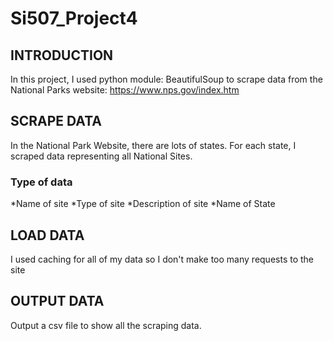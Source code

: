 # Si507_Project4
## INTRODUCTION
In this project, I used python module: BeautifulSoup to scrape data from the National Parks website: https://www.nps.gov/index.htm 

## SCRAPE DATA
In the National Park Website, there are lots of states. For each state, I scraped data representing all National Sites.
  ### Type of data
*Name of site
*Type of site
*Description of site 
*Name of State

## LOAD DATA
I used caching for all of my data so I don't make too many requests to the site 

## OUTPUT DATA
Output a csv file to show all the scraping data.

